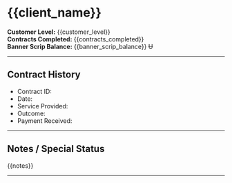 # {{client_name}}

**Customer Level:** {{customer_level}}  
**Contracts Completed:** {{contracts_completed}}  
**Banner Scrip Balance:** {{banner_scrip_balance}} Ʉ

---

## Contract History

- Contract ID:  
- Date:  
- Service Provided:  
- Outcome:  
- Payment Received:  

<!-- Add more contracts as needed -->

---

## Notes / Special Status

{{notes}}

---


